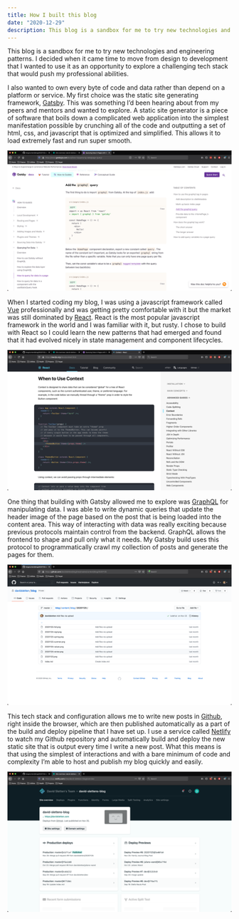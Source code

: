 ```yaml
---
title: How I built this blog
date: "2020-12-29"
description: This blog is a sandbox for me to try new technologies and engineering patterns. 
---
```


This blog is a sandbox for me to try new technologies and engineering patterns. I decided when it came time to move from design to development that I wanted to use it as an opportunity to explore a challenging tech stack that would push my professional abilities.

I also wanted to own every byte of code and data rather than depend on a platform or service. My first choice was the static site generating framework, [Gatsby](https://www.gatsbyjs.com/). This was something I’d been hearing about from my peers and mentors and wanted to explore. A static site generator is a piece of software that boils down a complicated web application into the simplest manifestation possible by crunching all of the code and outputting a set of html, css, and javascript that is optimized and simplified. This allows it to load extremely fast and run super smooth.

![Gatsby](./20201229-gatsby.png)

When I started coding my blog, I was using a javascript framework called [Vue](https://vuejs.org/) professionally and was getting pretty comfortable with it but the market was still dominated by [React](https://reactjs.org/). React is the most popular javascript framework in the world and I was familiar with it, but rusty. I chose to build with React so I could learn the new patterns that had emerged and found that it had evolved nicely in state management and component lifecycles.

![React](./20201229-react.png)

One thing that building with Gatsby allowed me to explore was [GraphQL](https://graphql.org/) for manipulating data. I was able to write dynamic queries that update the header image of the page based on the post that is being loaded into the content area. This way of interacting with data was really exciting because previous protocols maintain control from the backend. GraphQL allows the frontend to shape and pull only what it needs. My Gatsby build uses this protocol to programmatically crawl my collection of posts and generate the pages for them. 

![Github](./20201229-github.png)

This tech stack and configuration allows me to write new posts in [Github](https://github.com/davidsletten/blog), right inside the browser, which are then published automatically as a part of the build and deploy pipeline that I have set up. I use a service called [Netlify](https://www.netlify.com/) to watch my Github repository and automatically build and deploy the new static site that is output every time I write a new post. What this means is that using the simplest of interactions and with a bare minimum of code and complexity I’m able to host and publish my blog quickly and easily.

![Netlify](./20201229-netlify.png)
